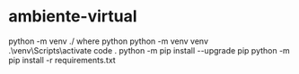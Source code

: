 # ambiente-virtual

python -m venv ./
where python
python -m venv venv
.\venv\Scripts\activate
code .
python -m pip install --upgrade pip
python -m pip install -r requirements.txt
